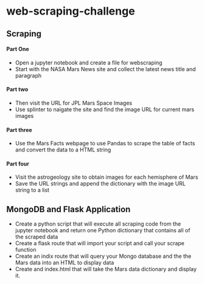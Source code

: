 # web-scraping-challenge

## Scraping

#### Part One
- Open a jupyter notebook and create a file for webscraping
- Start with the NASA Mars News site and collect the latest news title and paragraph

#### Part two
- Then visit the URL for JPL Mars Space Images
- Use splinter to naigate the site and find the image URL for current mars images

#### Part three
- Use the Mars Facts webpage to use Pandas to scrape the table of facts and convert the data to a HTML string

#### Part four
- Visit the astrogeology site to obtain images for each hemisphere of Mars
- Save the URL strings and append the dictionary with the image URL string to a list

## MongoDB and Flask Application
- Create a python script that will execute all scraping code from the jupyter notebook and return one Python dictionary that contains all of the scraped data
- Create a flask route that will import your script and call your scrape function
- Create an indix route that will query your Mongo database and the the Mars data into an HTML to display data
- Create and index.html that will take the Mars data dictionary and display it.
